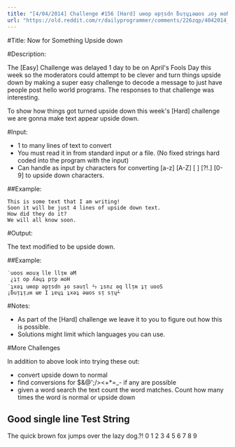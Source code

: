 ```yaml
---
title: "[4/04/2014] Challenge #156 [Hard] uʍop ǝpᴉsd∩ ƃuᴉɥʇǝɯos ɹoɟ ʍoN"
url: "https://old.reddit.com/r/dailyprogrammer/comments/226zqp/4042014_challenge_156_hard_uʍop_ǝpᴉsd_ƃuᴉɥʇǝɯos/"
---
```


#Title: Now for Something Upside down

#Description: 

The [Easy] Challenge was delayed 1 day to be on April's Fools Day this week so the moderators could attempt to be clever and turn things upside down by making a super easy challenge to decode a message to just have people post hello world programs. The responses to that challenge was interesting.


To show how things got turned upside down this week's [Hard] challenge we are gonna make text appear upside down.


#Input:

* 1 to many lines of text to convert
* You must read it in from standard input or a file. (No fixed strings hard coded into the program with the input)
* Can handle as input by characters for converting [a-z] [A-Z] [ ] [?!.] [0-9] to upside down characters.


##Example:

    This is some text that I am writing!
    Soon it will be just 4 lines of upside down text.
    How did they do it? 
    We will all know soon.


#Output:

The text modified to be upside down.

##Example:


    ˙uoos ʍouʞ llɐ llᴉʍ ǝM
     ¿ʇᴉ op ʎǝɥʇ pᴉp ʍoH
    ˙ʇxǝʇ uʍop ǝpᴉsdn ɟo sǝuᴉl ㄣ ʇsnɾ ǝq llᴉʍ ʇᴉ uooS
    ¡ƃuᴉʇᴉɹʍ ɯɐ I ʇɐɥʇ ʇxǝʇ ǝɯos sᴉ sᴉɥ┴

#Notes:


* As part of the [Hard] challenge we leave it to you to figure out how this is possible.
* Solutions might limit which languages you can use.

#More Challenges

In addition to above look into trying these out:

* convert upside down to normal
* find conversions for $&@';/\><+*=_- if any are possible
* given a word search the text count the word matches. Count how many times the word is normal or upside down


## Good single line Test String

The quick brown fox jumps over the lazy dog.?! 0 1 2 3 4 5 6 7 8 9 